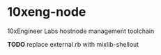 # 10xeng-node

10xEngineer Labs hostnode management toolchain

**TODO** replace external.rb with mixlib-shellout